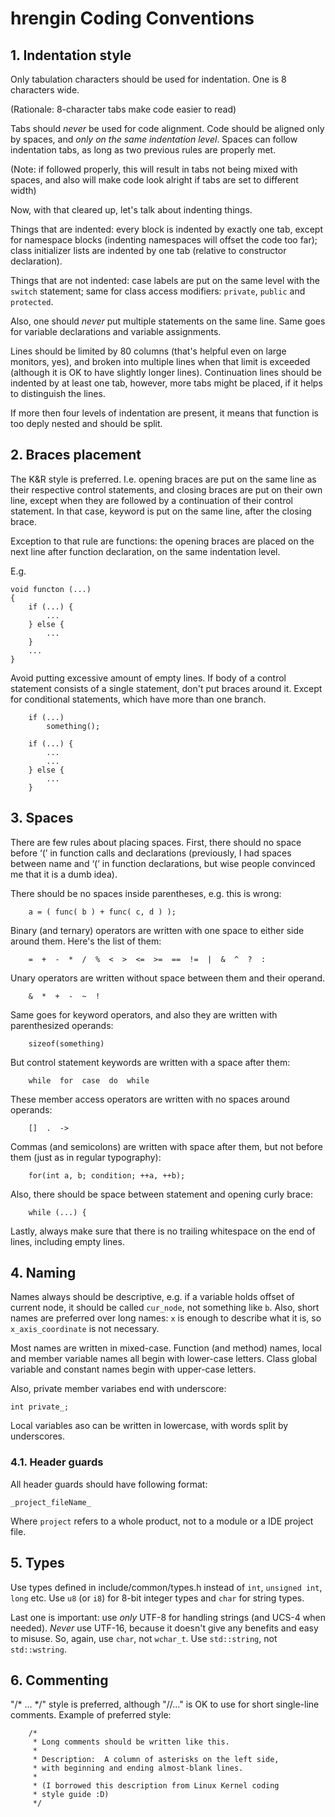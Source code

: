 hrengin Coding Conventions
==========================

## 1. Indentation style ##

Only tabulation characters should be used for indentation. One is 8 characters wide.

(Rationale: 8-character tabs make code easier to read)

Tabs should *never* be used for code alignment. Code should be aligned only by spaces, and *only on the same indentation level*. Spaces can follow indentation tabs, as long as two previous rules are properly met.

(Note: if followed properly, this will result in tabs not being mixed with spaces, and also will make code look alright if tabs are set to different width)

Now, with that cleared up, let's talk about indenting things.

Things that are indented: every block is indented by exactly one tab, except for namespace blocks (indenting namespaces will offset the code too far); class initializer lists are indented by one tab (relative to constructor declaration).

Things that are not indented: case labels are put on the same level with the `switch` statement; same for class access modifiers: `private`, `public` and `protected`.

Also, one should *never* put multiple statements on the same line. Same goes for variable declarations and variable assignments.

Lines should be limited by 80 columns (that's helpful even on large monitors, yes), and broken into multiple lines when that limit is exceeded (although it is OK to have slightly longer lines). Continuation lines should be indented by at least one tab, however, more tabs might be placed, if it helps to distinguish the lines.

If more then four levels of indentation are present, it means that function is too deply nested and should be split.

## 2. Braces placement ##

The K&R style is preferred. I.e. opening braces are put on the same line as their respective control statements, and closing braces are put on their own line, except when they are followed by a continuation of their control statement. In that case, keyword is put on the same line, after the closing brace.

Exception to that rule are functions: the opening braces are placed on the next line after function declaration, on the same indentation level.

E.g.

```
void functon (...)
{
	if (...) {
		...
	} else {
		...
	}
	...
}
```

Avoid putting excessive amount of empty lines. If body of a control statement consists of a single statement, don't put braces around it. Except for conditional statements, which have more than one branch.

```
	if (...)
		something();

	if (...) {
		...
		...
	} else {
		...
	}
```

## 3. Spaces ##

There are few rules about placing spaces. First, there should no space before ‘(’ in function calls and declarations (previously, I had spaces between name and ‘(’ in function declarations, but wise people convinced me that it is a dumb idea).

There should be no spaces inside parentheses, e.g. this is wrong:

```
	a = ( func( b ) + func( c, d ) );
```

Binary (and ternary) operators are written with one space to either side around them. Here's the list of them:

```
	=  +  -  *  /  %  <  >  <=  >=  ==  !=  |  &  ^  ?  :
```

Unary operators are written without space between them and their operand.

```
	&  *  +  -  ~  !
```

Same goes for keyword operators, and also they are written with parenthesized operands:

```
	sizeof(something)
```

But control statement keywords are written with a space after them:

```
	while  for  case  do  while
```

These member access operators are written with no spaces around operands:

```
	[]  .  ->
```

Commas (and semicolons) are written with space after them, but not before them (just as in regular typography):

```
	for(int a, b; condition; ++a, ++b);
```

Also, there should be space between statement and opening curly brace:

```
	while (...) {
```

Lastly, always make sure that there is no trailing whitespace on the end of lines, including empty lines.

## 4. Naming ##

Names always should be descriptive, e.g. if a variable holds offset of current node, it should be called `cur_node`, not something like `b`. Also, short names are preferred over long names: `x` is enough to describe what it is, so `x_axis_coordinate` is not necessary.

Most names are written in mixed-case. Function (and method) names, local and member variable names all begin with lower-case letters. Class global variable and constant names begin with upper-case letters.

Also, private member variabes end with underscore:

	int private_;

Local variables aso can be written in lowercase, with words split by underscores.

### 4.1. Header guards ###

All header guards should have following format:

`_project_fileName_`

Where `project` refers to a whole product, not to a module or a IDE project file.


## 5. Types ##

Use types defined in include/common/types.h instead of `int`, `unsigned int`, `long` etc. Use `u8` (or `i8`) for 8-bit integer types and `char` for string types.

Last one is important: use *only* UTF-8 for handling strings (and UCS-4 when needed). *Never* use UTF-16, because it doesn't give any benefits and easy to misuse. So, again, use `char`, not `wchar_t`. Use `std::string`, not `std::wstring`.

## 6. Commenting ##

"/* ... */" style is preferred, although "//..." is OK to use for short single-line comments. Example of preferred style:

```
	/*
	 * Long comments should be written like this.
	 *
	 * Description:  A column of asterisks on the left side,
	 * with beginning and ending almost-blank lines.
	 *
	 * (I borrowed this description from Linux Kernel coding
	 * style guide :D)
	 */
```


